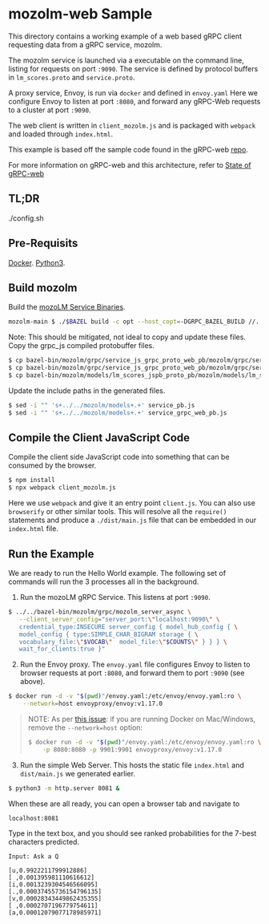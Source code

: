 # mozolm-web Sample
This directory contains a working example of a web based gRPC client
requesting data from a gRPC service, mozolm.

The mozolm service is launched via a executable on the command line,
listing for requests on port `:9090`. The service is defined by
protocol buffers in `lm_scores.proto` and `service.proto`.

A proxy service, Envoy, is run via `docker` and defined in `envoy.yaml`
Here we configure Envoy to listen at port `:8080`,
and forward any gRPC-Web requests to a cluster at port `:9090`.

The web client is written in `client_mozolm.js` and is packaged with
`webpack` and loaded through `index.html`.

This example is based off the sample code found in the gRPC-web
[repo](https://github.com/grpc/grpc-web).

For more information on gRPC-web and this architecture, refer
to [State of gRPC-web](https://grpc.io/blog/state-of-grpc-web/)

## TL;DR
./config.sh

## Pre-Requisits
[Docker](https://www.docker.com).
[Python3](https://www.python.org).

## Build mozolm

Build the [mozoLM Service Binaries](https://github.com/google-research/mozolm).

```sh
mozolm-main $ ./$BAZEL build -c opt --host_copt=-DGRPC_BAZEL_BUILD //...
```

Note: This should be mitigated, not ideal to copy and update these files.
Copy the grpc_js compiled protobuffer files.

```sh
$ cp bazel-bin/mozolm/grpc/service_js_grpc_proto_web_pb/mozolm/grpc/service_pb.js examples/grpc-web/
$ cp bazel-bin/mozolm/grpc/service_js_grpc_proto_web_pb/mozolm/grpc/service_grpc_web_pb.js examples/grpc-web/
$ cp bazel-bin/mozolm/models/lm_scores_jspb_proto_pb/mozolm/models/lm_scores_pb.js examples/grpc-web/
```

Update the include paths in the generated files.

```sh
$ sed -i "" 's+../../mozolm/models+.+' service_pb.js
$ sed -i "" 's+../../mozolm/models+.+' service_grpc_web_pb.js
```

## Compile the Client JavaScript Code

Compile the client side JavaScript code into something that
can be consumed by the browser.

```sh
$ npm install
$ npx webpack client_mozolm.js
```

Here we use `webpack` and give it an entry point `client.js`. You can also use
`browserify` or other similar tools. This will resolve all the `require()`
statements and produce a `./dist/main.js` file that can be embedded in our
`index.html` file.

## Run the Example

We are ready to run the Hello World example. The following set of commands will
run the 3 processes all in the background.

 1. Run the mozoLM gRPC Service. This listens at port `:9090`.

 ```sh
 $ ../../bazel-bin/mozolm/grpc/mozolm_server_async \
    --client_server_config="server_port:\"localhost:9090\" \
    credential_type:INSECURE server_config { model_hub_config { \
    model_config { type:SIMPLE_CHAR_BIGRAM storage { \
    vocabulary_file:\"$VOCAB\"  model_file:\"$COUNTS\" } } } \
    wait_for_clients:true }"
 ```

 2. Run the Envoy proxy. The `envoy.yaml` file configures Envoy to listen to
 browser requests at port `:8080`, and forward them to port `:9090` (see
 above).

 ```sh
 $ docker run -d -v "$(pwd)"/envoy.yaml:/etc/envoy/envoy.yaml:ro \
     --network=host envoyproxy/envoy:v1.17.0
 ```

> NOTE: As per [this issue](https://github.com/grpc/grpc-web/issues/436):
> if you are running Docker on Mac/Windows, remove the `--network=host` option:
>
> ```sh
> $ docker run -d -v "$(pwd)"/envoy.yaml:/etc/envoy/envoy.yaml:ro \
>     -p 8080:8080 -p 9901:9901 envoyproxy/envoy:v1.17.0
>  ```

 3. Run the simple Web Server. This hosts the static file `index.html` and
 `dist/main.js` we generated earlier.

 ```sh
 $ python3 -m http.server 8081 &
 ```

When these are all ready, you can open a browser tab and navigate to

```
localhost:8081
```

Type in the text box, and you should see ranked probabilities
for the 7-best characters predicted.

```
Input: Ask a Q

[u,0.9922211799912886]
[ ,0.001395981110616612]
[i,0.0013239304546566095]
[.,0.00037455736154796135]
[v,0.00028343449862435355]
[ ,0.0002707196779754611]
[a,0.00012079077178985971]
```
